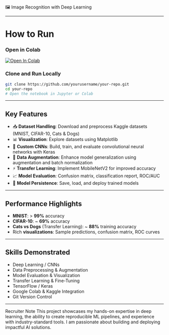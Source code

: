 🖼️ Image Recognition with Deep Learning

---

# How to Run

### Open in Colab

[![Open In Colab](https://colab.research.google.com/assets/colab-badge.svg)](https://colab.research.google.com/github/yourusername/your-repo/blob/main/your_notebook.ipynb)

### Clone and Run Locally

```bash
git clone https://github.com/yourusername/your-repo.git
cd your-repo
# Open the notebook in Jupyter or Colab
```

---

## Key Features

* 📥 **Dataset Handling**: Download and preprocess Kaggle datasets (MNIST, CIFAR-10, Cats & Dogs)
* 📊 **Visualization**: Explore datasets using Matplotlib
* 🧠 **Custom CNNs**: Build, train, and evaluate convolutional neural networks with Keras
* 🔄 **Data Augmentation**: Enhance model generalization using augmentation and batch normalization
* ⚡ **Transfer Learning**: Implement MobileNetV2 for improved accuracy
* 📈 **Model Evaluation**: Confusion matrix, classification report, ROC/AUC
* 💾 **Model Persistence**: Save, load, and deploy trained models

---

## Performance Highlights

* **MNIST**: > **99%** accuracy
* **CIFAR-10**: \~ **69%** accuracy
* **Cats vs Dogs** (Transfer Learning): \~ **88%** training accuracy
* Rich **visualizations**: Sample predictions, confusion matrix, ROC curves

---

## Skills Demonstrated

* Deep Learning / CNNs
* Data Preprocessing & Augmentation
* Model Evaluation & Visualization
* Transfer Learning & Fine-Tuning
* TensorFlow / Keras
* Google Colab & Kaggle Integration
* Git Version Control

---
Recruiter Note
This project showcases my hands-on expertise in deep learning, the ability to create reproducible ML pipelines, and experience with industry-standard tools. I am passionate about building and deploying impactful AI solutions.

